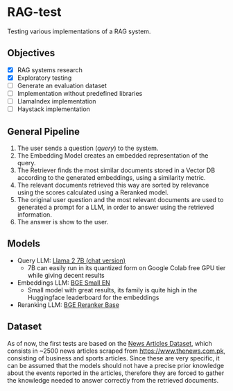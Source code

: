 # RAG-test
Testing various implementations of a RAG system.

## Objectives
- [x] RAG systems research
- [x] Exploratory testing
- [ ] Generate an evaluation dataset
- [ ] Implementation without predefined libraries
- [ ] LlamaIndex implementation
- [ ] Haystack implementation

## General Pipeline
1. The user sends a question (*query*) to the system.
2. The Embedding Model creates an embedded representation of the query.
3. The Retriever finds the most similar documents stored in a Vector DB according to the generated embeddings, using a similarity metric.
4. The relevant documents retrieved this way are sorted by relevance using the scores calculated using a Reranked model.
5. The original user question and the most relevant documents are used to generated a prompt for a LLM, in order to answer using the retrieved information.
6. The answer is show to the user.

## Models
- Query LLM: [Llama 2 7B (chat version)](https://huggingface.co/meta-llama/Llama-2-7b-chat-hf)
  - 7B can easily run in its quantized form on Google Colab free GPU tier while giving decent results
- Embeddings LLM: [BGE Small EN](https://huggingface.co/BAAI/bge-small-en-v1.5)
  - Small model with great results, its family is quite high in the Huggingface leaderboard for the embeddings
- Reranking LLM: [BGE Reranker Base]()

## Dataset
As of now, the first tests are based on the [News Articles Dataset](https://www.kaggle.com/datasets/asad1m9a9h6mood/news-articles), which consists in ~2500 news articles scraped from https://www.thenews.com.pk, consisting of business and sports articles. Since these are very specific, it can be assumed that the models should not have a precise prior knowledge about the events reported in the articles, therefore they are forced to gather the knowledge needed to answer correctly from the retrieved documents.
